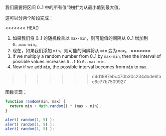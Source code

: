我们需要将区间 0..1 中的所有值“映射”为从最小值到最大值。

这可以分两个阶段完成：

<<<<<<< HEAD
1. 如果我们将 0..1 的随机数乘以 `max-min`，则可能值的间隔从 0..1 增加到 `0..max-min`。
2. 现在，如果我们添加 `min`，则可能的间隔将从 `min` 变为 `max`。
=======
1. If we multiply a random number from 0..1 by `max-min`, then the interval of possible values increases `0..1` to `0..max-min`.
2. Now if we add `min`, the possible interval becomes from `min` to `max`.
>>>>>>> c4d1987ebc470b30c234dbde6fac6e77b7509927

函数实现：

```js run
function random(min, max) {
  return min + Math.random() * (max - min);
}

alert( random(1, 5) ); 
alert( random(1, 5) ); 
alert( random(1, 5) ); 
```
